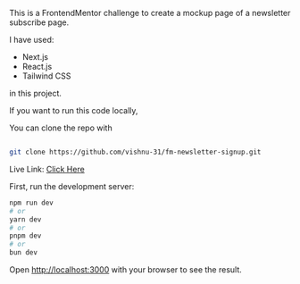 This is a FrontendMentor challenge to create a mockup page of a newsletter subscribe page.



I have used:
 - Next.js
 - React.js 
 - Tailwind CSS

 in this project.

If you want to run this code locally,

You can clone the repo with

```bash 

git clone https://github.com/vishnu-31/fm-newsletter-signup.git

```

Live Link: [Click Here](https://fm-newsletter-signup-six.vercel.app/)

First, run the development server:

```bash
npm run dev
# or
yarn dev
# or
pnpm dev
# or
bun dev
```

Open [http://localhost:3000](http://localhost:3000) with your browser to see the result.

